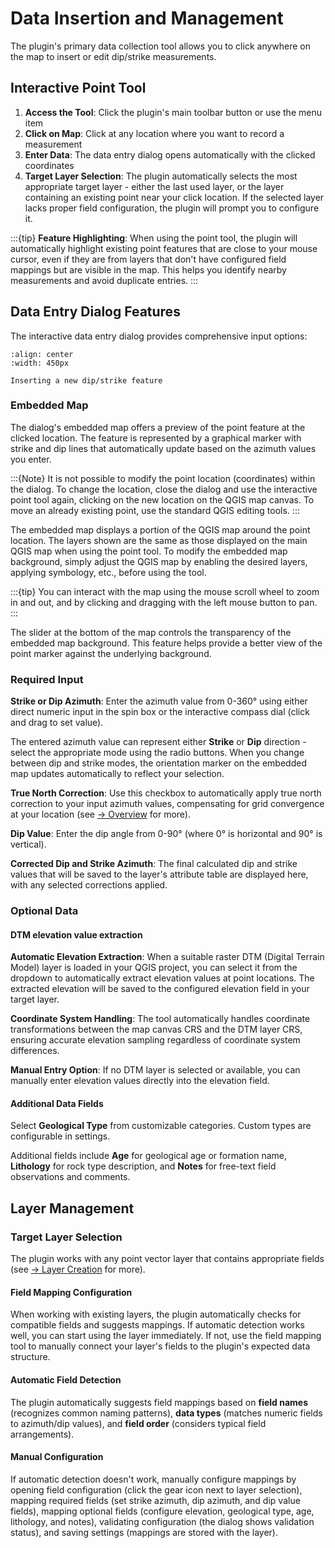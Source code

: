 # Data Insertion and Management

The plugin's primary data collection tool allows you to click anywhere on the map to insert or edit dip/strike measurements.

## Interactive Point Tool

1. **Access the Tool**: Click the plugin's main toolbar button or use the menu item
2. **Click on Map**: Click at any location where you want to record a measurement
3. **Enter Data**: The data entry dialog opens automatically with the clicked coordinates
4. **Target Layer Selection**: The plugin automatically selects the most appropriate target layer - either the last used layer, or the layer containing an existing point near your click location. If the selected layer lacks proper field configuration, the plugin will prompt you to configure it.

:::{tip}
**Feature Highlighting**: When using the point tool, the plugin will automatically highlight existing point features that are close to your mouse cursor, even if they are from layers that don't have configured field mappings but are visible in the map. This helps you identify nearby measurements and avoid duplicate entries.
:::

## Data Entry Dialog Features

The interactive data entry dialog provides comprehensive input options:

```{figure} ../static/insert_point.png
:align: center
:width: 450px

Inserting a new dip/strike feature
```

### Embedded Map

The dialog's embedded map offers a preview of the point feature at the clicked location. The feature is represented by a graphical marker with strike and dip lines that automatically update based on the azimuth values you enter.

:::{Note}
It is not possible to modify the point location (coordinates) within the dialog. To change the location, close the dialog and use the interactive point tool again, clicking on the new location on the QGIS map canvas. To move an already existing point, use the standard QGIS editing tools.
:::

The embedded map displays a portion of the QGIS map around the point location. The layers shown are the same as those displayed on the main QGIS map when using the point tool. To modify the embedded map background, simply adjust the QGIS map by enabling the desired layers, applying symbology, etc., before using the tool.

:::{tip}
You can interact with the map using the mouse scroll wheel to zoom in and out, and by clicking and dragging with the left mouse button to pan.
:::

The slider at the bottom of the map controls the transparency of the embedded map background. This feature helps provide a better view of the point marker against the underlying background.

### Required Input

**Strike or Dip Azimuth**: Enter the azimuth value from 0-360° using either direct numeric input in the spin box or the interactive compass dial (click and drag to set value).

The entered azimuth value can represent either **Strike** or **Dip** direction - select the appropriate mode using the radio buttons. When you change between dip and strike modes, the orientation marker on the embedded map updates automatically to reflect your selection.

**True North Correction**: Use this checkbox to automatically apply true north correction to your input azimuth values, compensating for grid convergence at your location (see [→ Overview](overview.md) for more).

**Dip Value**: Enter the dip angle from 0-90° (where 0° is horizontal and 90° is vertical).

**Corrected Dip and Strike Azimuth**: The final calculated dip and strike values that will be saved to the layer's attribute table are displayed here, with any selected corrections applied.

### Optional Data

#### DTM elevation value extraction

**Automatic Elevation Extraction**: When a suitable raster DTM (Digital Terrain Model) layer is loaded in your QGIS project, you can select it from the dropdown to automatically extract elevation values at point locations. The extracted elevation will be saved to the configured elevation field in your target layer.

**Coordinate System Handling**: The tool automatically handles coordinate transformations between the map canvas CRS and the DTM layer CRS, ensuring accurate elevation sampling regardless of coordinate system differences.

**Manual Entry Option**: If no DTM layer is selected or available, you can manually enter elevation values directly into the elevation field.

#### Additional Data Fields

Select **Geological Type** from customizable categories. Custom types are configurable in settings.

Additional fields include **Age** for geological age or formation name, **Lithology** for rock type description, and **Notes** for free-text field observations and comments.

## Layer Management

### Target Layer Selection

The plugin works with any point vector layer that contains appropriate fields (see [→ Layer Creation](layer-creation.md) for more).

#### Field Mapping Configuration

When working with existing layers, the plugin automatically checks for compatible fields and suggests mappings. If automatic detection works well, you can start using the layer immediately. If not, use the field mapping tool to manually connect your layer's fields to the plugin's expected data structure.

#### Automatic Field Detection

The plugin automatically suggests field mappings based on **field names** (recognizes common naming patterns), **data types** (matches numeric fields to azimuth/dip values), and **field order** (considers typical field arrangements).

#### Manual Configuration

If automatic detection doesn't work, manually configure mappings by opening field configuration (click the gear icon next to layer selection), mapping required fields (set strike azimuth, dip azimuth, and dip value fields), mapping optional fields (configure elevation, geological type, age, lithology, and notes), validating configuration (the dialog shows validation status), and saving settings (mappings are stored with the layer).
